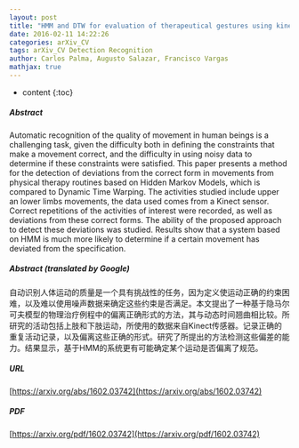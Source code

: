 ```yaml
---
layout: post
title: "HMM and DTW for evaluation of therapeutical gestures using kinect"
date: 2016-02-11 14:22:26
categories: arXiv_CV
tags: arXiv_CV Detection Recognition
author: Carlos Palma, Augusto Salazar, Francisco Vargas
mathjax: true
---
```


* content
{:toc}

##### Abstract
Automatic recognition of the quality of movement in human beings is a challenging task, given the difficulty both in defining the constraints that make a movement correct, and the difficulty in using noisy data to determine if these constraints were satisfied. This paper presents a method for the detection of deviations from the correct form in movements from physical therapy routines based on Hidden Markov Models, which is compared to Dynamic Time Warping. The activities studied include upper an lower limbs movements, the data used comes from a Kinect sensor. Correct repetitions of the activities of interest were recorded, as well as deviations from these correct forms. The ability of the proposed approach to detect these deviations was studied. Results show that a system based on HMM is much more likely to determine if a certain movement has deviated from the specification.

##### Abstract (translated by Google)
自动识别人体运动的质量是一个具有挑战性的任务，因为定义使运动正确的约束困难，以及难以使用噪声数据来确定这些约束是否满足。本文提出了一种基于隐马尔可夫模型的物理治疗例程中的偏离正确形式的方法，其与动态时间翘曲相比较。所研究的活动包括上肢和下肢运动，所使用的数据来自Kinect传感器。记录正确的重复活动记录，以及偏离这些正确的形式。研究了所提出的方法检测这些偏差的能力。结果显示，基于HMM的系统更有可能确定某个运动是否偏离了规范。

##### URL
[https://arxiv.org/abs/1602.03742](https://arxiv.org/abs/1602.03742)

##### PDF
[https://arxiv.org/pdf/1602.03742](https://arxiv.org/pdf/1602.03742)

